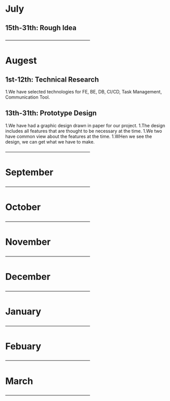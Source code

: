 # July
## 15th-31th: Rough Idea
———————————————————
# Augest

## 1st-12th: Technical Research
1.We have selected technologies for FE, BE, DB, CI/CD, Task Management, Communication Tool.

## 13th-31th: Prototype Design
1.We have had a graphic design drawn in paper for our project.
1.The design includes all features that are thought to be necessary at the time.
1.We two have common view about the features at the time.
1.WHen we see the design, we can get what we have to make.

———————————————————
# September
———————————————————
# October
———————————————————
# November
———————————————————
# December
———————————————————
# January
———————————————————
# Febuary
———————————————————
# March
———————————————————
